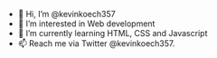 - 👋 Hi, I’m @kevinkoech357
- 👀 I’m interested in Web development
- 🌱 I’m currently learning HTML, CSS and Javascript
- 📫 Reach me via Twitter @kevinkoech357.

<!---
kevinkoech357/kevinkoech357 is a ✨ special ✨ repository because its `README.md` (this file) appears on your GitHub profile.
You can click the Preview link to take a look at your changes.
--->
